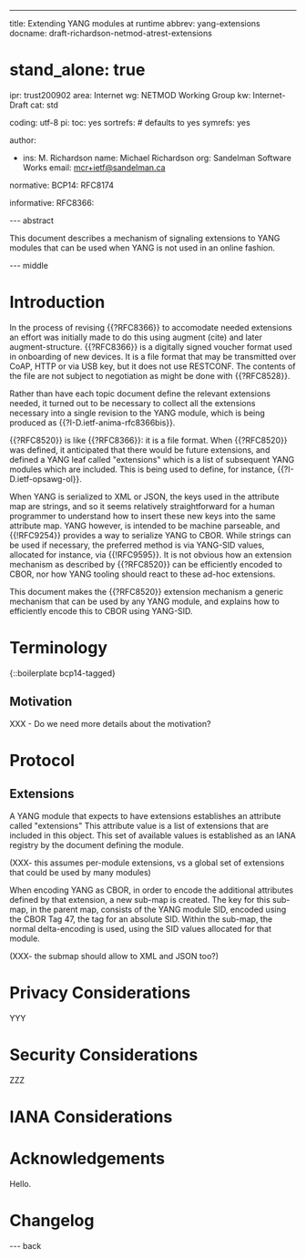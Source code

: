 ---
title: Extending YANG modules at runtime
abbrev: yang-extensions
docname: draft-richardson-netmod-atrest-extensions

# stand_alone: true

ipr: trust200902
area: Internet
wg: NETMOD Working Group
kw: Internet-Draft
cat: std

coding: utf-8
pi:
  toc: yes
  sortrefs:   # defaults to yes
  symrefs: yes

author:

- ins: M. Richardson
  name: Michael Richardson
  org: Sandelman Software Works
  email: mcr+ietf@sandelman.ca

normative:
  BCP14: RFC8174

informative:
  RFC8366:

--- abstract

This document describes a mechanism of signaling extensions to YANG modules that
can be used when YANG is not used in an online fashion.

--- middle

# Introduction

In the process of revising {{?RFC8366}} to accomodate needed extensions an effort was initially made to do this using augment (cite) and later augment-structure.
{{?RFC8366}} is a digitally signed voucher format used in onboarding of new devices.
It is a file format that may be transmitted over CoAP, HTTP or via USB key, but it does not use RESTCONF.  The contents of the file are not subject to negotiation as might be done with
{{?RFC8528}}.

Rather than have each topic document define the relevant extensions needed, it turned out to be necessary to collect all the extensions necessary into a single revision to the YANG module, which is being produced as {{?I-D.ietf-anima-rfc8366bis}}.

{{?RFC8520}} is like {{?RFC8366}}: it is a file format.  When {{?RFC8520}} was defined, it anticipated that there would be future extensions, and defined a YANG leaf called "extensions"
which is a list of subsequent YANG modules which are included.  This is being used to define, for instance, {{?I-D.ietf-opsawg-ol}}.

When YANG is serialized to XML or JSON, the keys used in the attribute map are strings, and so it seems relatively straightforward for a human programmer to understand how to insert these new keys into the same attribute map.
YANG however, is intended to be machine parseable, and {{!RFC9254}} provides a way to serialize YANG to CBOR.  While strings can be used if necessary, the preferred method is via YANG-SID values, allocated for instance, via {{!RFC9595}}.
It is not obvious how an extension mechanism as described by {{?RFC8520}} can be efficiently encoded to CBOR, nor how YANG tooling should react to these ad-hoc extensions.

This document makes the {{?RFC8520}} extension mechanism a generic mechanism that can be used by any YANG module, and explains how to efficiently encode this to CBOR using YANG-SID.

# Terminology

{::boilerplate bcp14-tagged}

## Motivation

XXX - Do we need more details about the motivation?

# Protocol

## Extensions

A YANG module that expects to have extensions establishes an attribute called "extensions"
This attribute value is a list of extensions that are included in this object.
This set of available values is established as an IANA registry by the document defining the module.

(XXX- this assumes per-module extensions, vs a global set of extensions that could be used by many modules)

When encoding YANG as CBOR, in order to encode the additional attributes defined by that extension, a new sub-map is created.
The key for this sub-map, in the parent map, consists of the YANG module SID, encoded using the CBOR Tag 47, the tag for an absolute SID.
Within the sub-map, the normal delta-encoding is used, using the SID values allocated for that module.

(XXX- the submap should allow to XML and JSON too?)

# Privacy Considerations

YYY

# Security Considerations

ZZZ

# IANA Considerations

# Acknowledgements

Hello.

# Changelog


--- back

